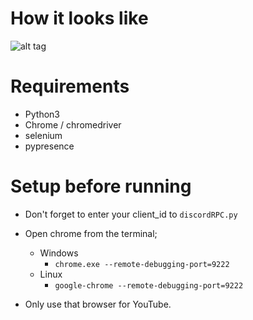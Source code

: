 # How it looks like  
![alt tag](https://i.imgur.com/can49f7.png "example")

# Requirements
- Python3
- Chrome / chromedriver  
- selenium  
- pypresence

# Setup before running
- Don't forget to enter your client_id to ```discordRPC.py```  
  
- Open chrome from the terminal;  
  - Windows
    - ```chrome.exe --remote-debugging-port=9222```
  - Linux
    - ```google-chrome --remote-debugging-port=9222```  
  
- Only use that browser for YouTube.
